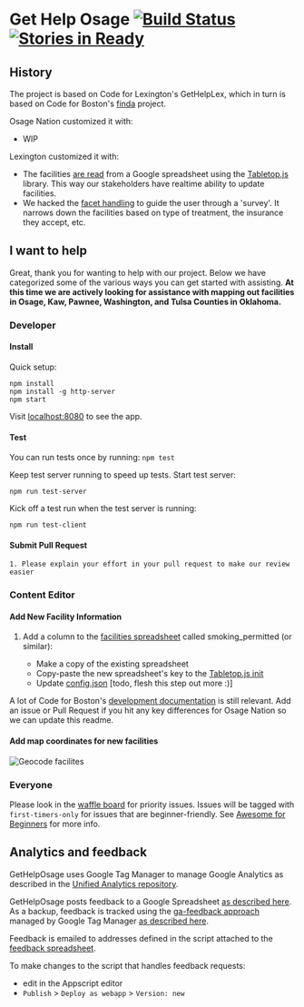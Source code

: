 # Get Help Osage [![Build Status](https://travis-ci.org/Osage-Nation/GetHelpOsage.svg)](https://travis-ci.org/Osage-Nation/GetHelpOsage) [![Stories in Ready](https://badge.waffle.io/Osage-Nation/GetHelpOsage.svg?label=ready&title=Ready)](https://waffle.io/Osage-Nation/GetHelpOsage)

## History
The project is based on Code for Lexington's GetHelpLex, which in turn is based on Code for Boston's [finda](https://github.com/codeforboston/finda) project. 

Osage Nation customized it with:
* WIP

Lexington customized it with:
 * The facilities [are read](https://github.com/openlexington/gethelplex/blob/gh-pages/src/data/geojson.js#L10) from a Google spreadsheet using the [Tabletop.js](https://github.com/jsoma/tabletop) library. This way our stakeholders have realtime ability to update facilities.
 * We hacked the [facet handling](https://github.com/openlexington/gethelplex/blob/gh-pages/src/ui/facet.js) to guide the user through a 'survey'. It narrows down the facilities based on type of treatment, the insurance they accept, etc.
 
## I want to help
Great, thank you for wanting to help with our project. Below we have categorized some of the various ways you can get started with assisting. **At this time we are actively looking for assistance with mapping out facilities in Osage, Kaw, Pawnee, Washington, and Tulsa Counties in Oklahoma.** 

### Developer
#### Install 
Quick setup:

    npm install
    npm install -g http-server
    npm start

Visit [localhost:8080](http://localhost:8080/) to see the app.

#### Test
You can run tests once by running: `npm test`

Keep test server running to speed up tests. Start test server:

    npm run test-server

Kick off a test run when the test server is running:

    npm run test-client

#### Submit Pull Request
    1. Please explain your effort in your pull request to make our review easier

### Content Editor
#### Add New Facility Information
 1. Add a column to the [facilities spreadsheet](https://docs.google.com/spreadsheets/d/1ubx07oylGxk5FDIjMnQo4cMNBd3a8QYiPm27rWuyByI/edit#gid=145432932) called smoking_permitted (or similar):

    * Make a copy of the existing spreadsheet
    * Copy-paste the new spreadsheet's key to the [Tabletop.js init](https://github.com/Osage-Nation/GetHelpOsage/blob/gh-pages/src/data/geojson.js#L12)
    * Update [config.json](https://github.com/Osage-Nation/GetHelpOsage/blob/gh-pages/config.json) [todo, flesh this step out more :)]

A lot of Code for Boston's [development documentation](https://github.com/codeforboston/finda/wiki/Developing-Finda) is still relevant. Add an issue or Pull Request if you hit any key differences for Osage Nation so we can update this readme.

#### Add map coordinates for new facilities
![Geocode facilites](./get-help-lex-geocode.gif)

### Everyone
Please look in the [waffle board](https://waffle.io/Osage-Nation/GetHelpOsage) for priority issues. Issues will be tagged with `first-timers-only` for issues that are beginner-friendly. See [Awesome for Beginners](https://github.com/MunGell/awesome-for-beginners) for more info.



## Analytics and feedback
GetHelpOsage uses Google Tag Manager to manage Google Analytics as described in the [Unified Analytics repository](https://github.com/laurenancona/unified-analytics).

GetHelpOsage posts feedback to a Google Spreadsheet [as described here](https://mashe.hawksey.info/2014/07/google-sheets-as-a-database-insert-with-apps-script-using-postget-methods-with-ajax-example/).
As a backup, feedback is tracked using the [ga-feedback approach](https://github.com/luckyshot/ga-feedback) managed by Google Tag Manager [as described here](http://erikschwartz.net/2016-01-23-google-analytics-events-in-google-tag-manager/).

Feedback is emailed to addresses defined in the script attached to the [feedback spreadsheet](https://docs.google.com/spreadsheets/d/1lP-OsypwXFkH-S3F3Re34fBPSYgpr1ZXY6bRD85w3V8/edit).

To make changes to the script that handles feedback requests:

* edit in the Appscript editor
* `Publish` > `Deploy as webapp` > `Version: new`
